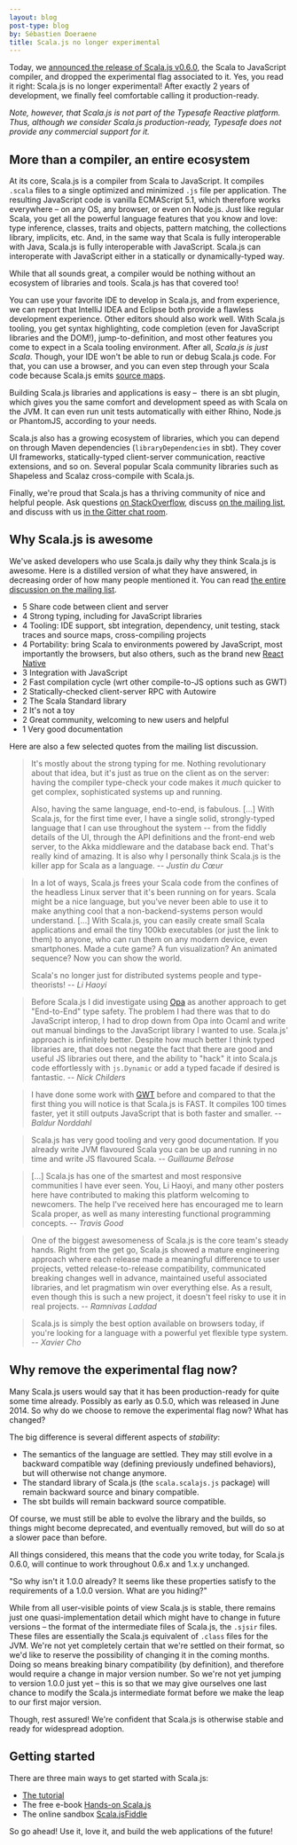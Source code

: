 ```yaml
---
layout: blog
post-type: blog
by: Sébastien Doeraene
title: Scala.js no longer experimental
---
```


Today, we [announced the release of Scala.js v0.6.0](http://www.scala-js.org/news/2015/02/05/announcing-scalajs-0.6.0/), the Scala to JavaScript compiler, and dropped the experimental flag associated to it.
Yes, you read it right: Scala.js is no longer experimental!
After exactly 2 years of development, we finally feel comfortable calling it production-ready.

_Note, however, that Scala.js is not part of the Typesafe Reactive platform.
Thus, although we consider Scala.js production-ready, Typesafe does not provide any commercial support for it._

## More than a compiler, an entire ecosystem

At its core, Scala.js is a compiler from Scala to JavaScript.
It compiles `.scala` files to a single optimized and minimized `.js` file per application.
The resulting JavaScript code is vanilla ECMAScript 5.1, which therefore works everywhere – on any OS, any browser, or even on Node.js.
Just like regular Scala, you get all the powerful language features that you know and love: type inference, classes, traits and objects, pattern matching, the collections library, implicits, etc.
And, in the same way that Scala is fully interoperable with Java, Scala.js is fully interoperable with JavaScript. Scala.js can interoperate with JavaScript either in a statically or dynamically-typed way.

While that all sounds great, a compiler would be nothing without an ecosystem of libraries and tools. Scala.js has that covered too!

You can use your favorite IDE to develop in Scala.js, and from experience, we can report that IntelliJ IDEA and Eclipse both provide a flawless development experience. Other editors should also work well.
With Scala.js tooling, you get syntax highlighting, code completion (even for JavaScript libraries and the DOM!), jump-to-definition, and most other features you come to expect in a Scala tooling environment.
After all, *Scala.js is just Scala*.
Though, your IDE won't be able to run or debug Scala.js code. For that, you can use a browser, and you can even step through your Scala code because Scala.js emits [source maps](http://www.html5rocks.com/en/tutorials/developertools/sourcemaps/).

Building Scala.js libraries and applications is easy –  there is an sbt plugin, which gives you the same comfort and development speed as with Scala on the JVM.
It can even run unit tests automatically with either Rhino, Node.js or PhantomJS, according to your needs.

Scala.js also has a growing ecosystem of libraries, which you can depend on through Maven dependencies (`libraryDependencies` in sbt).
They cover UI frameworks, statically-typed client-server communication, reactive extensions, and so on.
Several popular Scala community libraries such as Shapeless and Scalaz cross-compile with Scala.js.

Finally, we're proud that Scala.js has a thriving community of nice and helpful people.
Ask questions [on StackOverflow](http://stackoverflow.com/questions/tagged/scala.js), discuss [on the mailing list](https://groups.google.com/forum/#!forum/scala-js), and discuss with us [in the Gitter chat room](https://gitter.im/scala-js/scala-js).

## Why Scala.js is awesome

We've asked developers who use Scala.js daily why they think Scala.js is awesome.
Here is a distilled version of what they have answered, in decreasing order of how many people mentioned it.
You can read [the entire discussion on the mailing list](https://groups.google.com/forum/#!topic/scala-js/_1Sfb5Nj08w).

* 5 Share code between client and server
* 4 Strong typing, including for JavaScript libraries
* 4 Tooling: IDE support, sbt integration, dependency, unit testing, stack traces and source maps, cross-compiling projects
* 4 Portability: bring Scala to environments powered by JavaScript, most importantly the browsers, but also others, such as the brand new [React Native](https://www.youtube.com/watch?v=KVZ-P-ZI6W4)
* 3 Integration with JavaScript
* 2 Fast compilation cycle (wrt other compile-to-JS options such as GWT)
* 2 Statically-checked client-server RPC with Autowire
* 2 The Scala Standard library
* 2 It's not a toy
* 2 Great community, welcoming to new users and helpful
* 1 Very good documentation

Here are also a few selected quotes from the mailing list discussion.

> It's mostly about the strong typing for me.
> Nothing revolutionary about that idea, but it's just as true on the client as on the server:
> having the compiler type-check your code makes it *much* quicker to get complex, sophisticated systems up and running.
>
> Also, having the same language, end-to-end, is fabulous.
> [...]
> With Scala.js, for the first time ever, I have a single solid, strongly-typed language that I can use throughout the system -- from the fiddly details of the UI, through the API definitions and the front-end web server, to the Akka middleware and the database back end.
> That's really kind of amazing.
> It is also why I personally think Scala.js is the killer app for Scala as a language.
> -- <cite>Justin du Cœur</cite>

<p></p>

> In a lot of ways, Scala.js frees your Scala code from the confines of the headless Linux server that it's been running on for years.
> Scala might be a nice language, but you've never been able to use it to make anything cool that a non-backend-systems person would understand.
> [...]
> With Scala.js, you can easily create small Scala applications and email the tiny 100kb executables (or just the link to them) to anyone, who can run them on any modern device, even smartphones.
> Made a cute game? A fun visualization? An animated sequence? Now you can show the world.
>
> Scala's no longer just for distributed systems people and type-theorists!
> -- <cite>Li Haoyi</cite>

<p></p>

> Before Scala.js I did investigate using [Opa](http://opalang.org/) as another approach to get "End-to-End" type safety.
> The problem I had there was that to do JavaScript interop, I had to drop down from Opa into Ocaml and write out manual bindings to the JavaScript library I wanted to use.
> Scala.js' approach is infinitely better.
> Despite how much better I think typed libraries are, that does not negate the fact that there are good and useful JS libraries out there, and the ability to "hack" it into Scala.js code effortlessly with `js.Dynamic` or add a typed facade if desired is fantastic.
> -- <cite>Nick Childers</cite>

<p></p>

> I have done some work with [GWT](http://www.gwtproject.org/) before and compared to that the first thing you will notice is that Scala.js is FAST.
> It compiles 100 times faster, yet it still outputs JavaScript that is both faster and smaller.
> -- <cite>Baldur Norddahl</cite>

<p></p>

> Scala.js has very good tooling and very good documentation.
> If you already write JVM flavoured Scala you can be up and running in no time and write JS flavoured Scala.
> -- <cite>Guillaume Belrose</cite>

<p></p>

> [...] Scala.js has one of the smartest and most responsive communities I have ever seen.
> You, Li Haoyi, and many other posters here have contributed to making this platform welcoming to newcomers.
> The help I've received here has encouraged me to learn Scala proper, as well as many interesting functional programming concepts.
> -- <cite>Travis Good</cite>

<p></p>

> One of the biggest awesomeness of Scala.js is the core team's steady hands.
> Right from the get go, Scala.js showed a mature engineering approach where each release made a meaningful difference to user projects, vetted release-to-release compatibility, communicated breaking changes well in advance, maintained useful associated libraries, and let pragmatism win over everything else.
> As a result, even though this is such a new project, it doesn't feel risky to use it in real projects.
> -- <cite>Ramnivas Laddad</cite>

<p></p>

> Scala.js is simply the best option available on browsers today, if you're looking for a language with a powerful yet flexible type system.
> -- <cite>Xavier Cho</cite>

## Why remove the experimental flag now?

Many Scala.js users would say that it has been production-ready for quite some time already.
Possibly as early as 0.5.0, which was released in June 2014.
So why do we choose to remove the experimental flag now?
What has changed?

The big difference is several different aspects of *stability*:

* The semantics of the language are settled. They may still evolve in a backward compatible way (defining previously undefined behaviors), but will otherwise not change anymore.
* The standard library of Scala.js (the `scala.scalajs.js` package) will remain backward source and binary compatible.
* The sbt builds will remain backward source compatible.

Of course, we must still be able to evolve the library and the builds, so things might become deprecated, and eventually removed, but will do so at a slower pace than before.

All things considered, this means that the code you write today, for Scala.js 0.6.0, will continue to work throughout 0.6.x and 1.x.y unchanged.

"So why isn't it 1.0.0 already?
It seems like these properties satisfy to the requirements of a 1.0.0 version.
What are you hiding?"

While from all user-visible points of view Scala.js is stable, there remains just one quasi-implementation detail which might have to change in future versions – the format of the intermediate files of Scala.js, the `.sjsir` files.
These files are essentially the Scala.js equivalent of `.class` files for the JVM.
We're not yet completely certain that we're settled on their format, so we'd like to reserve the possibility of changing it in the coming months.
Doing so means breaking binary compatibility (by definition), and therefore would require a change in major version number.
So we're not yet jumping to version 1.0.0 just yet – this is so that we may give ourselves one last chance to modify the Scala.js intermediate format before we make the leap to our first major version.

Though, rest assured! We're confident that Scala.js is otherwise stable and ready for widespread adoption.

## Getting started

There are three main ways to get started with Scala.js:

* [The tutorial](http://www.scala-js.org/doc/tutorial.html)
* The free e-book [Hands-on Scala.js](http://lihaoyi.github.io/hands-on-scala-js/)
* The online sandbox [Scala.jsFiddle](http://www.scala-js-fiddle.com/)

So go ahead!
Use it, love it, and build the web applications of the future!
